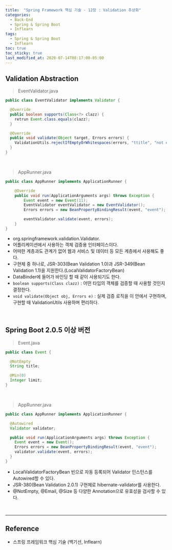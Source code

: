 ```yaml
---
title:  "Spring Framework 핵심 기술 - 12장 : Validation 추상화"
categories:
  - Back-End
  - Spring & Spring Boot
  - Inflearn
tags:
  - Spring & Spring Boot
  - Inflearn
toc: true
toc_sticky: true
last_modified_at: 2020-07-14T08:17:00-05:00
---
```


## Validation Abstraction

> EventValidator.java

```java
public class EventValidator implements Validator {

  @Override
  public boolean supports(Class<?> clazz) {
    retrun Event.class.equals(clazz);
  }

  @Override
  public void validate(Object target, Errors errors) {
    ValidationUtils.rejectIfEmptyOrWhitespaces(errors, "ttitle", "not empty");
  }
}
```

<br>

> AppRunner.java

```java
public class AppRunner implements ApplicationRunner {

    @Override
    public void run(ApplicationArguments args) throws Exception {
        Event event = new Event(11);
        EventValidator eventValidator = new EventValidator();
        Errors errors = new BeanPropertyBindingResult(event, "event");

        eventValidator.validate(event, errors);
    }
}
```

* org.springframework.validation.Validator.
* 어플리케이션에서 사용하는 객체 검증용 인터페이스이다.
* 어떠한 계층과도 관계가 없어 웹과 서비스 및 데이터 등 모든 계층에서 사용해도 좋다.
* 구현체 중 하나로, JSR-303(Bean Validation 1.0)과 JSR-349(Bean Validation 1.1)을 지원한다.(LocalValidatorFactoryBean)
* DataBinder에 들어가 바인딩 할 때 같이 사용되기도 한다.
* ``boolean supports(Class clazz)`` : 어떤 타입의 객체를 검증할 때 사용할 것인지 결정한다.
* ``void validate(Object obj, Errors e)`` : 실제 검증 로직을 이 안에서 구현하며, 구현할 때 ValidationUtils 사용하며 편리하다.

<br>

## Spring Boot 2.0.5 이상 버전

> Event.java

```java
public class Event {

  @NotEmpty
  String title;

  @Min(0)
  Integer limit;
}
```

<br>

> AppRunner.java

```java
public class AppRunner implements ApplicationRunner {

  @Autowired
  Validator validator;

  public void run(ApplicationArguments args) throws Exception {
    Event event = new Event();
    Errors errors = new BeanPropertyBindingResult(event, "event");
    validator.validate(event, errors);
  }
}
```

* LocalValidatorFactoryBean 빈으로 자동 등록되어 Validator 인스턴스를 Autowired할 수 있다.
* JSR-380(Bean Validation 2.0.1) 구현체로 hibernate-validator를 사용한다.
* @NotEmpty, @Email, @Size 등 다양한 Annotation으로 유효성을 검사할 수 있다.

<br>

---

## Reference

*	스프링 프레임워크 핵심 기술 (백기선, Inflearn)
